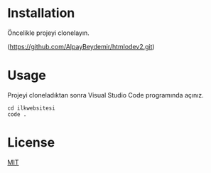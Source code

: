# Installation

Öncelikle projeyi clonelayın.

(https://github.com/AlpayBeydemir/htmlodev2.git)

# Usage

Projeyi cloneladıktan sonra Visual Studio Code programında açınız.



```
cd ilkwebsitesi
code .
```



# License

[MIT](https://choosealicense.com/licenses/mit/)

